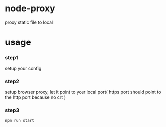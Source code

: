 # node-proxy
proxy static file to local

# usage
### step1
setup your config
### step2
setup browser proxy, let it point to your local port( https port should point to the http port because no crt )
### step3
```bash
npm run start
```